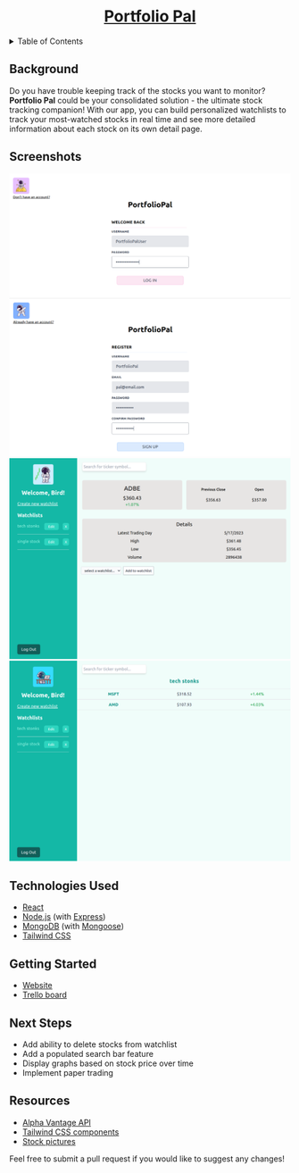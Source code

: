 <a name="readme-top"></a>

<h1 align="center"><a href="https://main--imaginative-trifle-c078b4.netlify.app/watchlists/646719a06386c91d24021924">Portfolio Pal</a></h1>

<!-- TABLE OF CONTENTS -->
<details>
  <summary>Table of Contents</summary>
  <ol>
    <li><a href="#background">Background</a></li>
    <li><a href="#screenshots">Screenshots</a></li>
    <li><a href="#technologies-used">Technologies Used</li>
    <li><a href="#getting-started">Getting Started</a></li>
    <li><a href="#next-steps">Next Steps</a></li>
    <li><a href="#resources">Resources</a></li>
  </ol>
</details>

## Background

Do you have trouble keeping track of the stocks you want to monitor? **Portfolio Pal** could be your consolidated solution - the ultimate stock tracking companion! With our app, you can build personalized watchlists to track your most-watched stocks in real time and see more detailed information about each stock on its own detail page.

## Screenshots

![Screenshot of the login form.](public/img/login.png)
![Screenshot of the signup form.](public/img/signup.png)
![Screenshot of a detail page of the ADBE stock.](public/img/stockdetailpage.png)
![Screenshot of an example watchlist detail page.](public/img/watchlistdetailpage.png)

## Technologies Used

- [React](https://react.dev/)
- [Node.js](https://nodejs.org/en) (with [Express](https://expressjs.com/))
- [MongoDB](https://www.mongodb.com/) (with [Mongoose](https://mongoosejs.com/))
- [Tailwind CSS](https://tailwindcss.com/)

## Getting Started

- [Website](https://main--imaginative-trifle-c078b4.netlify.app/watchlists/646719a06386c91d24021924)
- [Trello board](https://trello.com/b/vYuPESd7/stonks-planning)

## Next Steps

- Add ability to delete stocks from watchlist
- Add a populated search bar feature
- Display graphs based on stock price over time
- Implement paper trading

## Resources

- [Alpha Vantage API](https://www.alphavantage.co/documentation/)
- [Tailwind CSS components](https://v1.tailwindcss.com/components)
- [Stock pictures](https://www.freepik.com/)

Feel free to submit a pull request if you would like to suggest any changes!
